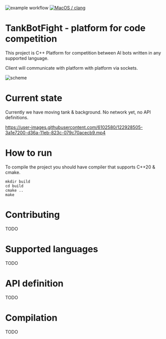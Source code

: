![example workflow](https://github.com/Clanhouse/TankBotFight/actions/workflows/ubuntu_gcc.yaml/badge.svg)
[![MacOS / clang](https://github.com/Clanhouse/TankBotFight/actions/workflows/macos_clang.yaml/badge.svg?branch=master)](https://github.com/Clanhouse/TankBotFight/actions/workflows/macos_clang.yaml)
# TankBotFight - platform for code competition

This project is C++ Platform for competition between AI bots written in any supported language.

Client will communicate with platform with platform via sockets.

![scheme](https://user-images.githubusercontent.com/6102580/122928199-eca20500-d369-11eb-9020-ba32641b6cbf.png)



# Current state
Currently we have moving tank & background. No network yet, no API definitions.

https://user-images.githubusercontent.com/6102580/122928505-3a1e7200-d36a-11eb-823c-079c70acecb9.mp4

# How to run
To compile the project you should have compiler that supports C++20 & cmake.

```
mkdir build
cd build
cmake ..
make
```
# Contributing
TODO
# Supported languages
TODO
# API definition
TODO
# Compilation
TODO
